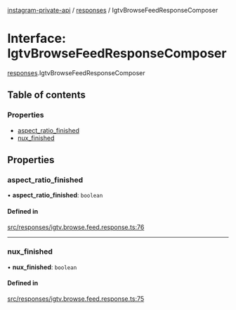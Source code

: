 [instagram-private-api](../../README.md) / [responses](../../modules/responses.md) / IgtvBrowseFeedResponseComposer

# Interface: IgtvBrowseFeedResponseComposer

[responses](../../modules/responses.md).IgtvBrowseFeedResponseComposer

## Table of contents

### Properties

- [aspect\_ratio\_finished](IgtvBrowseFeedResponseComposer.md#aspect_ratio_finished)
- [nux\_finished](IgtvBrowseFeedResponseComposer.md#nux_finished)

## Properties

### aspect\_ratio\_finished

• **aspect\_ratio\_finished**: `boolean`

#### Defined in

[src/responses/igtv.browse.feed.response.ts:76](https://github.com/Nerixyz/instagram-private-api/blob/b3351b9/src/responses/igtv.browse.feed.response.ts#L76)

___

### nux\_finished

• **nux\_finished**: `boolean`

#### Defined in

[src/responses/igtv.browse.feed.response.ts:75](https://github.com/Nerixyz/instagram-private-api/blob/b3351b9/src/responses/igtv.browse.feed.response.ts#L75)
